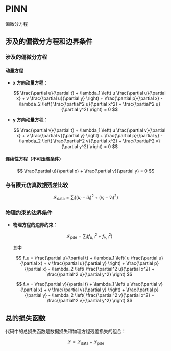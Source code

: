 # PINN
偏微分方程
## 涉及的偏微分方程和边界条件

### 涉及的偏微分方程

#### 动量方程

- **x 方向动量方程**：
  
  $$
  \frac{\partial u}{\partial t} + \lambda_1 \left( u \frac{\partial u}{\partial x} + v \frac{\partial u}{\partial y} \right) + \frac{\partial p}{\partial x} - \lambda_2 \left( \frac{\partial^2 u}{\partial x^2} + \frac{\partial^2 u}{\partial y^2} \right) = 0
  $$

- **y 方向动量方程**：
  
  $$
  \frac{\partial v}{\partial t} + \lambda_1 \left( u \frac{\partial v}{\partial x} + v \frac{\partial v}{\partial y} \right) + \frac{\partial p}{\partial y} - \lambda_2 \left( \frac{\partial^2 v}{\partial x^2} + \frac{\partial^2 v}{\partial y^2} \right) = 0
  $$

#### 连续性方程（不可压缩条件）

$$
\frac{\partial u}{\partial x} + \frac{\partial v}{\partial y} = 0
$$

### 与有限元仿真数据残差比较

$$
\mathcal{L}_{\text{data}} = \sum_{i} \left( (u_i - \hat{u}_i)^2 + (v_i - \hat{v}_i)^2 \right)
$$

### 物理约束的边界条件

- **物理方程的边界约束**：
  
  $$
  \mathcal{L}_{\text{pde}} = \sum_{i} \left( f_{u,i}^2 + f_{v,i}^2 \right)
  $$
  
  其中
  
  $$
  f_u = \frac{\partial u}{\partial t} + \lambda_1 \left( u \frac{\partial u}{\partial x} + v \frac{\partial u}{\partial y} \right) + \frac{\partial p}{\partial x} - \lambda_2 \left( \frac{\partial^2 u}{\partial x^2} + \frac{\partial^2 u}{\partial y^2} \right)
  $$
  
  $$
  f_v = \frac{\partial v}{\partial t} + \lambda_1 \left( u \frac{\partial v}{\partial x} + v \frac{\partial v}{\partial y} \right) + \frac{\partial p}{\partial y} - \lambda_2 \left( \frac{\partial^2 v}{\partial x^2} + \frac{\partial^2 v}{\partial y^2} \right)
  $$

## 总的损失函数

代码中的总损失函数是数据损失和物理方程残差损失的组合：

$$
\mathcal{L} = \mathcal{L}_{\text{data}} + \mathcal{L}_{\text{pde}}
$$
